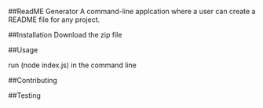 ##ReadME Generator
  A command-line applcation where a user can create a README file for any project. 

##Installation 
 Download the zip file 

##Usage

run (node index.js) in the command line  

##Contributing 

##Testing 